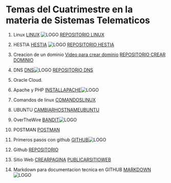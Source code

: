 # Temas del Cuatrimestre en la materia de Sistemas Telematicos 

1) Linux [LINUX](https://www.netacad.com/courses/fundamentos-de-linux?courseLang=es-XL&instance_id=6ba0d05e-8a4c-4303-aceb-9bbd10047548&authuser=0) ![LOGO](https://encrypted-tbn0.gstatic.com/images?q=tbn:ANd9GcTTJw7yIuraCY1v7LyKd4JaGmrrYBy6dSuJJQ&s)
   [REPOSITORIO LINUX](https://github.com/Ale1203-gg/LINUX.git)

3) HESTIA [HESTIA](https://hestiacp.com/?authuser=0) ![LOGO](https://avatars.githubusercontent.com/u/44101440?v=4)
   [REPOSITORIO HESTIA](https://github.com/Ale1203-gg/HESTIA.git)

5) Creacion de un dominio  [Video para crear dominio](https://www.youtube.com/playlist?list=PL-aSvPEYgSGij1bg9HvlLZAJahMNGunX7&authuser=0)
   [REPOSITORIO CREAR DOMINIO](https://github.com/Ale1203-gg/CREACIONDOMINIO.git)
7) DNS [DNS](https://www.whatsmydns.net/?authuser=0)![LOGO](https://www.whatsmydns.net/images/logo-og.png)
   [REPOSITORIO DNS](https://github.com/Ale1203-gg/DNS.git)

9) Oracle Cloud.
10)  Apache y PHP [INSTALLAPACHE](https://docs.oracle.com/en-us/iaas/developer-tutorials/tutorials/apache-on-ubuntu/01oci-ubuntu-apache-summary.htm?authuser=0)![LOGO](https://upload.wikimedia.org/wikipedia/commons/1/10/Apache_HTTP_server_logo_%282019-present%29.svg)

11) Comandos de linux  [COMANDOSLINUX](https://www.ionos.mx/digitalguide/servidores/configuracion/scp-de-linux/?authuser=0)
12) UBUNTU [CAMBIARHOSTNAMEUBUNTU](https://linuxize.com/post/how-to-change-hostname-on-ubuntu-22-04/?authuser=0)
13) OverTheWire  [BANDIT](https://overthewire.org/wargames/bandit/?authuser=0)![LOGO](https://miro.medium.com/v2/resize:fit:520/1*qO7TM0hqCq9UjfHghAxyiA.jpeg)
14) POSTMAN [POSTMAN](https://www.postman.com/)
15) Primeros pasos con github [GITHUB](https://codegym.cc/es/groups/posts/es.379.primeros-pasos-con-git-una-guia-completa-para-principiantes?authuser=0)![LOGO](https://encrypted-tbn0.gstatic.com/images?q=tbn:ANd9GcTCOSzabMLHpRMMuS289T6E0aC_ysnrhs6xrA&s)

16) Github [REPOSITORIO](https://www.youtube.com/watch?v=vlCXdvcgiE0&authuser=0)
17) Sitio Web [CREARPAGINA](https://www.youtube.com/watch?v=OZDKNqMXSxA&authuser=0) [PUBLICARSITIOWEB](https://www.youtube.com/watch?v=sLTNgxxSBR4&authuser=0)
18) Markdown para documentacion tecnica en GITHUB [MARKDOWN](https://experienceleague.adobe.com/es/docs/contributor/contributor-guide/writing-essentials/markdown?authuser=0)![LOGO](https://encrypted-tbn0.gstatic.com/images?q=tbn:ANd9GcTsTfXwY_1HFsyuMhX0ajaCCv_ZsKlUb9k0kA&s)


